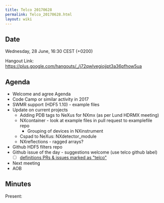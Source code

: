 ```yaml
---
title: Telco 20170628
permalink: Telco_20170628.html
layout: wiki
---
```


Date
----

Wednesday, 28 June, 16:30 CEST (+0200)

<!-- end of autogeneration -->

Hangout Link:
<https://plus.google.com/hangouts/_/j72qwlvegiojjpt3a36pfhow5ua>

Agenda
------

-   Welcome and agree Agenda
-   Code Camp or similar activity in 2017
-   SWMR support (HDF5 1.10) - example files
-   Update on current projects
	-   Adding PDB tags to NeXus for NXmx (as per Lund HDRMX meeting)
	-   NXcontainer - look at example files in pull request to examplefile repo
        -   Grouping of devices in NXinstrument
	-   Cspad to NeXus: NXdetector_module
	-   NXreflections - ragged arrays?
-   Github HDF5 filters repo
-   Github issue of the day - suggestions welcome (use telco github label)
    - [ ] [definitions PRs & issues marked as "telco"](https://github.com/nexusformat/definitions/labels/telco)
-   Next meeting
-   AOB

Minutes
-------

Present: 

